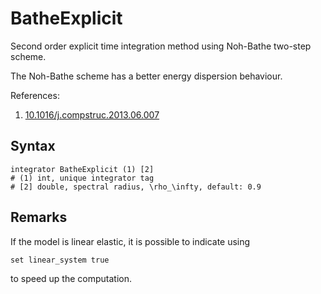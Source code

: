 # BatheExplicit

Second order explicit time integration method using Noh-Bathe two-step scheme.

The Noh-Bathe scheme has a better energy dispersion behaviour.

References:

1. [10.1016/j.compstruc.2013.06.007](https://doi.org/10.1016/j.compstruc.2013.06.007)

## Syntax

```text
integrator BatheExplicit (1) [2]
# (1) int, unique integrator tag
# [2] double, spectral radius, \rho_\infty, default: 0.9
```

## Remarks

If the model is linear elastic, it is possible to indicate using

```text
set linear_system true
```

to speed up the computation.
